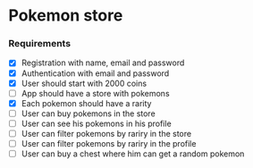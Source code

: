# Pokemon store

### Requirements

- [x] Registration with name, email and password
- [x] Authentication with email and password
- [x] User should start with 2000 coins
- [ ] App should have a store with pokemons
- [x] Each pokemon should have a rarity
- [ ] User can buy pokemons in the store
- [ ] User can see his pokemons in his profile
- [ ] User can filter pokemons by rariry in the store
- [ ] User can filter pokemons by rariry in the profile
- [ ] User can buy a chest where him can get a random pokemon
